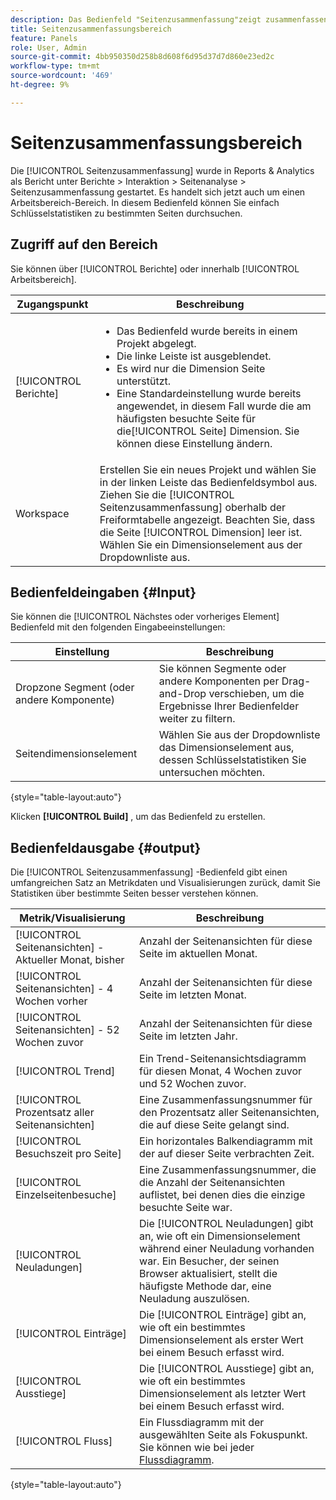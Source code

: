 ```yaml
---
description: Das Bedienfeld "Seitenzusammenfassung"zeigt zusammenfassende Informationen für eine von Ihnen ausgewählte Seite an.
title: Seitenzusammenfassungsbereich
feature: Panels
role: User, Admin
source-git-commit: 4bb950350d258b8d608f6d95d37d7d860e23ed2c
workflow-type: tm+mt
source-wordcount: '469'
ht-degree: 9%

---
```



# Seitenzusammenfassungsbereich

Die [!UICONTROL Seitenzusammenfassung] wurde in Reports &amp; Analytics als Bericht unter Berichte > Interaktion > Seitenanalyse > Seitenzusammenfassung gestartet. Es handelt sich jetzt auch um einen Arbeitsbereich-Bereich. In diesem Bedienfeld können Sie einfach Schlüsselstatistiken zu bestimmten Seiten durchsuchen.

## Zugriff auf den Bereich

Sie können über [!UICONTROL Berichte] oder innerhalb [!UICONTROL Arbeitsbereich].

| Zugangspunkt | Beschreibung |
| --- | --- |
| [!UICONTROL Berichte] | <ul><li>Das Bedienfeld wurde bereits in einem Projekt abgelegt.</li><li>Die linke Leiste ist ausgeblendet.</li><li>Es wird nur die Dimension Seite unterstützt.</li><li>Eine Standardeinstellung wurde bereits angewendet, in diesem Fall wurde die am häufigsten besuchte Seite für die[!UICONTROL Seite] Dimension. Sie können diese Einstellung ändern.</li></ul> |
| Workspace | Erstellen Sie ein neues Projekt und wählen Sie in der linken Leiste das Bedienfeldsymbol aus. Ziehen Sie die [!UICONTROL Seitenzusammenfassung] oberhalb der Freiformtabelle angezeigt. Beachten Sie, dass die Seite [!UICONTROL Dimension] leer ist. Wählen Sie ein Dimensionselement aus der Dropdownliste aus. |

## Bedienfeldeingaben {#Input}

Sie können die [!UICONTROL Nächstes oder vorheriges Element] Bedienfeld mit den folgenden Eingabeeinstellungen:

| Einstellung | Beschreibung |
| --- | --- |
| Dropzone Segment (oder andere Komponente) | Sie können Segmente oder andere Komponenten per Drag-and-Drop verschieben, um die Ergebnisse Ihrer Bedienfelder weiter zu filtern. |
| Seitendimensionselement | Wählen Sie aus der Dropdownliste das Dimensionselement aus, dessen Schlüsselstatistiken Sie untersuchen möchten. |

{style=&quot;table-layout:auto&quot;}

Klicken **[!UICONTROL Build]** , um das Bedienfeld zu erstellen.

## Bedienfeldausgabe {#output}

Die [!UICONTROL Seitenzusammenfassung] -Bedienfeld gibt einen umfangreichen Satz an Metrikdaten und Visualisierungen zurück, damit Sie Statistiken über bestimmte Seiten besser verstehen können.

| Metrik/Visualisierung | Beschreibung |
| --- | --- |
| [!UICONTROL Seitenansichten] - Aktueller Monat, bisher | Anzahl der Seitenansichten für diese Seite im aktuellen Monat. |
| [!UICONTROL Seitenansichten] - 4 Wochen vorher | Anzahl der Seitenansichten für diese Seite im letzten Monat. |
| [!UICONTROL Seitenansichten] - 52 Wochen zuvor | Anzahl der Seitenansichten für diese Seite im letzten Jahr. |
| [!UICONTROL Trend] | Ein Trend-Seitenansichtsdiagramm für diesen Monat, 4 Wochen zuvor und 52 Wochen zuvor. |
| [!UICONTROL Prozentsatz aller Seitenansichten] | Eine Zusammenfassungsnummer für den Prozentsatz aller Seitenansichten, die auf diese Seite gelangt sind. |
| [!UICONTROL Besuchszeit pro Seite] | Ein horizontales Balkendiagramm mit der auf dieser Seite verbrachten Zeit. |
| [!UICONTROL Einzelseitenbesuche] | Eine Zusammenfassungsnummer, die die Anzahl der Seitenansichten auflistet, bei denen dies die einzige besuchte Seite war. |
| [!UICONTROL Neuladungen] | Die [!UICONTROL Neuladungen] gibt an, wie oft ein Dimensionselement während einer Neuladung vorhanden war. Ein Besucher, der seinen Browser aktualisiert, stellt die häufigste Methode dar, eine Neuladung auszulösen. |
| [!UICONTROL Einträge] | Die [!UICONTROL Einträge] gibt an, wie oft ein bestimmtes Dimensionselement als erster Wert bei einem Besuch erfasst wird. |
| [!UICONTROL Ausstiege] | Die [!UICONTROL Ausstiege] gibt an, wie oft ein bestimmtes Dimensionselement als letzter Wert bei einem Besuch erfasst wird. |
| [!UICONTROL Fluss] | Ein Flussdiagramm mit der ausgewählten Seite als Fokuspunkt. Sie können wie bei jeder [Flussdiagramm](/help/analyze/analysis-workspace/visualizations/c-flow/creating-flow-report.md). |

{style=&quot;table-layout:auto&quot;}

